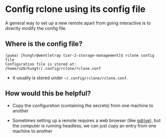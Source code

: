 # Config rclone using its config file

A general way to set up a new remote apart from going interactive
is to directly modify the config file.

## Where is the config file?

```console
(puma) [hungtr@wentletrap tier-2-storage-management]$ rclone config file
Configuration file is stored at:
/home/u20/hungtr/.config/rclone/rclone.conf
```

- It usually is stored under `~/.config/rclone/rclone.conf`.

## How would this be helpful?

- Copy the configuration (containing the secrets) from one machine to another

- Sometimes setting up a remote requires a web browser (like [gdrive](./config-gdrive-remote.md)), but the computer is running headless, we can just copy an entry from one machine to another

